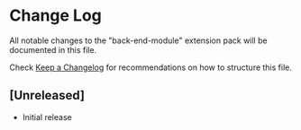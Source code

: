 # Change Log

All notable changes to the "back-end-module" extension pack will be documented in this file.

Check [Keep a Changelog](http://keepachangelog.com/) for recommendations on how to structure this file.

## [Unreleased]

- Initial release
